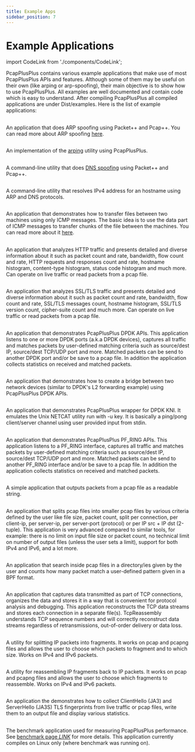 ```yaml
---
title: Example Apps
sidebar_position: 7
---
```


# Example Applications

import CodeLink from './components/CodeLink';

PcapPlusPlus contains various example applications that make use of most PcapPlusPlus APIs and features. Although some of them may be useful on their own (like arping or arp-spoofing), their main objective is to show how to use PcapPlusPlus. All examples are well documented and contain code which is easy to understand. After compiling PcapPlusPlus all compiled applications are under Dist/examples. Here is the list of example applications:

## <CodeLink relativePath="/Examples/ArpSpoofing" text="ArpSpoofing"></CodeLink>

An application that does ARP spoofing using Packet++ and Pcap++. You can read more about ARP spoofing [here](https://en.wikipedia.org/wiki/ARP_spoofing).

## <CodeLink relativePath="/Examples/Arping" text="Arping"></CodeLink>

An implementation of the [arping](https://en.wikipedia.org/wiki/Arping) utility using PcapPlusPlus.

## <CodeLink relativePath="/Examples/DnsSpoofing" text="DnsSpoofing"></CodeLink>

A command-line utility that does [DNS spoofing](https://en.wikipedia.org/wiki/DNS_spoofing) using Packet++ and Pcap++.

## <CodeLink relativePath="/Examples/DNSResolver" text="DNSResolver"></CodeLink>

A command-line utility that resolves IPv4 address for an hostname using ARP and DNS protocols.

## <CodeLink relativePath="/Examples/IcmpFileTransfer" text="IcmpFileTransfer"></CodeLink>

An application that demonstrates how to transfer files between two machines using only ICMP messages. The basic idea is to use the data part of ICMP messages to transfer chunks of the file between the machines. You can read more about it [here](http://www.unixist.com/security/data-transfer-over-icmp/index.html).

## <CodeLink relativePath="/Examples/HttpAnalyzer" text="HttpAnalyzer"></CodeLink>

An application that analyzes HTTP traffic and presents detailed and diverse information about it such as packet count and rate, bandwidth, flow count and rate, HTTP requests and responses count and rate, hostname histogram, content-type histogram, status code histogram and much more. Can operate on live traffic or read packets from a pcap file.

## <CodeLink relativePath="/Examples/SSLAnalyzer" text="SSLAnalyzer"></CodeLink>

An application that analyzes SSL/TLS traffic and presents detailed and diverse information about it such as packet count and rate, bandwidth, flow count and rate, SSL/TLS messages count, hostname histogram, SSL/TLS version count, cipher-suite count and much more. Can operate on live traffic or read packets from a pcap file.

## <CodeLink relativePath="/Examples/DpdkExample-FilterTraffic" text="DpdkExample-FilterTraffic"></CodeLink>

An application that demonstrates PcapPlusPlus DPDK APIs. This application listens to one or more DPDK ports (a.k.a DPDK devices), captures all traffic and matches packets by user-defined matching criteria such as source/dest IP, source/dest TCP/UDP port and more. Matched packets can be send to another DPDK port and/or be save to a pcap file. In addition the application collects statistics on received and matched packets.

## <CodeLink relativePath="/Examples/DpdkBridge" text="DpdkBridge"></CodeLink>

An application that demonstrates how to create a bridge between two network devices (similar to DPDK's L2 forwarding example) using PcapPlusPlus DPDK APIs.

## <CodeLink relativePath="/Examples/KniPong" text="KniPong"></CodeLink>

An application that demonstrates PcapPlusPlus wrapper for DPDK KNI. It emulates the Unix NETCAT utility run with -u key. It is basically a ping/pong client/server channel using user provided input from stdin.

## <CodeLink relativePath="/Examples/PfRingExample-FilterTraffic" text="PfRingExample-FilterTraffic"></CodeLink>

An application that demonstrates PcapPlusPlus PF_RING APIs. This application listens to a PF_RING interface, captures all traffic and matches packets by user-defined matching criteria such as source/dest IP, source/dest TCP/UDP port and more. Matched packets can be send to another PF_RING interface and/or be save to a pcap file. In addition the application collects statistics on received and matched packets.

## <CodeLink relativePath="/Examples/PcapPrinter" text="PcapPrinter"></CodeLink>

A simple application that outputs packets from a pcap file as a readable string.

## <CodeLink relativePath="/Examples/PcapSplitter" text="PcapSplitter"></CodeLink>

An application that splits pcap files into smaller pcap files by various criteria defined by the user like file size, packet count, split per connection, per client-ip, per server-ip, per server-port (protocol) or per IP src + IP dst (2-tuple). This application is very advanced compared to similar tools, for example: there is no limit on input file size or packet count, no technical limit on number of output files (unless the user sets a limit), support for both IPv4 and IPv6, and a lot more.

## <CodeLink relativePath="/Examples/PcapSearch" text="PcapSearch"></CodeLink>

An application that search inside pcap files in a directory/ies given by the user and counts how many packet match a user-defined pattern given in a BPF format.

## <CodeLink relativePath="/Examples/TcpReassembly" text="TcpReassembly"></CodeLink>

An application that captures data transmitted as part of TCP connections, organizes the data and stores it in a way that is convenient for protocol analysis and debugging. This application reconstructs the TCP data streams and stores each connection in a separate file(s). TcpReassembly understands TCP sequence numbers and will correctly reconstruct data streams regardless of retransmissions, out-of-order delivery or data loss.

## <CodeLink relativePath="/Examples/IPFragUtil" text="IPFragUtil"></CodeLink>

A utility for splitting IP packets into fragments. It works on pcap and pcapng files and allows the user to choose which packets to fragment and to which size. Works on IPv4 and IPv6 packets.

## <CodeLink relativePath="/Examples/IPDefragUtil" text="IPDefragUtil"></CodeLink>

A utility for reassembling IP fragments back to IP packets. It works on pcap and pcapng files and allows the user to choose which fragments to reassemble. Works on IPv4 and IPv6 packets.

## <CodeLink relativePath="/Examples/TLSFingerprinting" text="TLSFingerprinting"></CodeLink>

An application the demonstrates how to collect ClientHello (JA3) and ServerHello (JA3S) TLS fingerprints from live traffic or pcap files, write them to an output file and display various statistics.

## <CodeLink relativePath="/Examples/PcapPlusPlus-benchmark" text="PcapPlusPlus-benchmark"></CodeLink>

The benchmark application used for measuring PcapPlusPlus performance. See [benchmark page *LINK*](/docs/benchmark) for more details. This application currently compiles on Linux only (where benchmark was running on).
